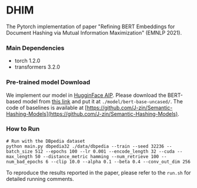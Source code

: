 # DHIM

The Pytorch implementation of paper "Refining BERT Embeddings for Document Hashing via Mutual Information Maximization" (EMNLP 2021).

### Main Dependencies

- torch 1.2.0
- transformers 3.2.0

### Pre-trained model Download

We implement our model in [HugginFace AIP](https://huggingface.co/). Please download the BERT-based model from [this link](https://huggingface.co/bert-base-uncased/tree/main) and put it at `./model/bert-base-uncased/`. The code of baselines is available at [https://github.com/J-zin/Semantic-Hashing-Models](https://github.com/J-zin/Semantic-Hashing-Models).

### How to Run

```
# Run with the DBpedia dataset
python main.py dbpedia32 ./data/dbpedia --train --seed 32236 --batch_size 512 --epochs 100 --lr 0.001 --encode_length 32 --cuda --max_length 50 --distance_metric hamming --num_retrieve 100 --num_bad_epochs 6 --clip 10.0 --alpha 0.1 --beta 0.4 --conv_out_dim 256
```

To reproduce the results reported in the paper, please refer to the `run.sh` for detailed running comments.
